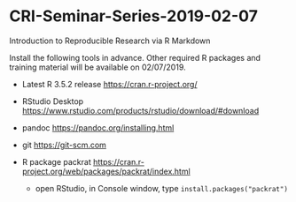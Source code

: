 # CRI-Seminar-Series-2019-02-07
Introduction to Reproducible Research via R Markdown

Install the following tools in advance. Other required R packages and training material will be available on 02/07/2019.

* Latest R 3.5.2 release <https://cran.r-project.org/>  

* RStudio Desktop <https://www.rstudio.com/products/rstudio/download/#download>

* pandoc <https://pandoc.org/installing.html>

* git <https://git-scm.com> 

* R package packrat <https://cran.r-project.org/web/packages/packrat/index.html>
  - open RStudio, in Console window, type `install.packages("packrat")`
